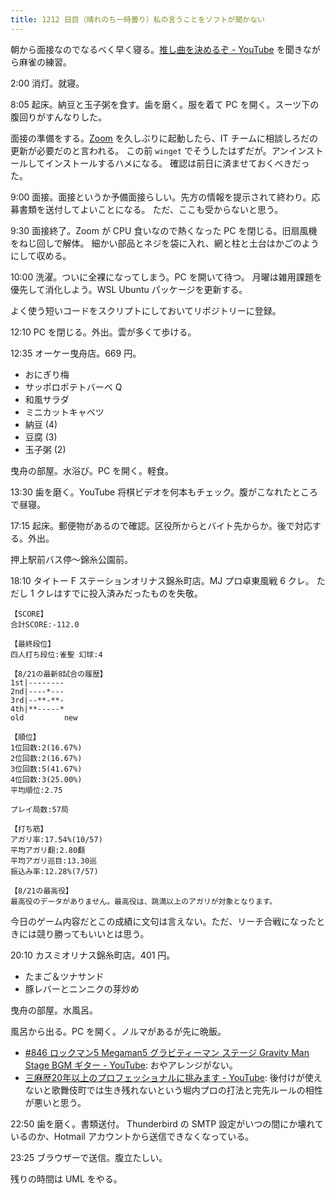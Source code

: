```yaml
---
title: 1212 日目（晴れのち一時曇り）私の言うことをソフトが聞かない
---
```


朝から面接なのでなるべく早く寝る。[推し曲を決めるぞ - YouTube](https://www.youtube.com/watch?v=CqSfE5md68A)
を聞きながら麻雀の練習。

2:00 消灯。就寝。

8:05 起床。納豆と玉子粥を食す。歯を磨く。服を着て PC を開く。スーツ下の腹回りがすんなりした。

面接の準備をする。[Zoom] を久しぶりに起動したら、IT チームに相談しろだの更新が必要だのと言われる。
この前 `winget` でそうしたはずだが。アンインストールしてインストールするハメになる。
確認は前日に済ませておくべきだった。

9:00 面接。面接というか予備面接らしい。先方の情報を提示されて終わり。応募書類を送付してよいことになる。
ただ、ここも受からないと思う。

9:30 面接終了。Zoom が CPU 食いなので熱くなった PC を閉じる。旧扇風機をねじ回しで解体。
細かい部品とネジを袋に入れ、網と柱と土台はかごのようにして収める。

10:00 洗濯。ついに全裸になってしまう。PC を開いて待つ。
月曜は雑用課題を優先して消化しよう。WSL Ubuntu パッケージを更新する。

よく使う短いコードをスクリプトにしておいてリポジトリーに登録。

12:10 PC を閉じる。外出。雲が多くて歩ける。

12:35 オーケー曳舟店。669 円。

* おにぎり梅
* サッポロポテトバーベ Q
* 和風サラダ
* ミニカットキャベツ
* 納豆 (4)
* 豆腐 (3)
* 玉子粥 (2)

曳舟の部屋。水浴び。PC を開く。軽食。

13:30 歯を磨く。YouTube 将棋ビデオを何本もチェック。腹がこなれたところで昼寝。

17:15 起床。郵便物があるので確認。区役所からとバイト先からか。後で対応する。外出。

押上駅前バス停～錦糸公園前。

18:10 タイトー F ステーションオリナス錦糸町店。MJ プロ卓東風戦 6 クレ。
ただし 1 クレはすでに投入済みだったものを失敬。

```text
【SCORE】
合計SCORE:-112.0

【最終段位】
四人打ち段位:雀聖 幻球:4

【8/21の最新8試合の履歴】
1st|--------
2nd|----*---
3rd|--**-**-
4th|**-----*
old         new

【順位】
1位回数:2(16.67%)
2位回数:2(16.67%)
3位回数:5(41.67%)
4位回数:3(25.00%)
平均順位:2.75

プレイ局数:57局

【打ち筋】
アガリ率:17.54%(10/57)
平均アガリ翻:2.80翻
平均アガリ巡目:13.30巡
振込み率:12.28%(7/57)

【8/21の最高役】
最高役のデータがありません。最高役は、跳満以上のアガリが対象となります。
```

今日のゲーム内容だとこの成績に文句は言えない。ただ、リーチ合戦になったときには競り勝ってもいいとは思う。

20:10 カスミオリナス錦糸町店。401 円。

* たまご＆ツナサンド
* 豚レバーとニンニクの芽炒め

曳舟の部屋。水風呂。

風呂から出る。PC を開く。ノルマがあるが先に晩飯。

* [#846 ロックマン5 Megaman5 グラビティーマン ステージ Gravity Man Stage BGM ギター - YouTube](https://www.youtube.com/watch?v=u4Uw427w28M):
  おやアレンジがない。
* [三麻歴20年以上のプロフェッショナルに挑みます - YouTube](https://www.youtube.com/watch?v=8NELQQLbMQY):
  後付けが使えないと歌舞伎町では生き残れないという堀内プロの打法と完先ルールの相性が悪いと思う。

22:50 歯を磨く。書類送付。
Thunderbird の SMTP 設定がいつの間にか壊れているのか、Hotmail アカウントから送信できなくなっている。

23:25 ブラウザーで送信。腹立たしい。

残りの時間は UML をやる。

[Zoom]: https://zoom.us/
